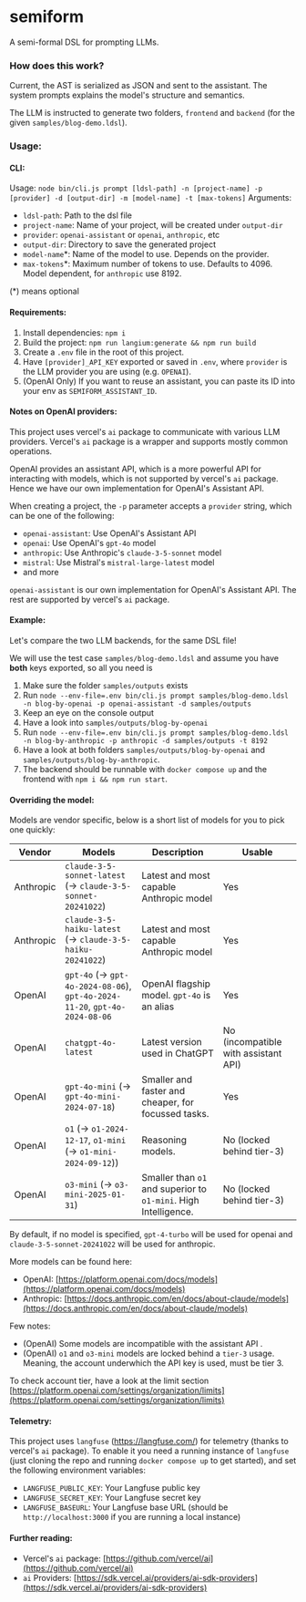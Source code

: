semiform
===

A semi-formal DSL for prompting LLMs.

### How does this work?
Current, the AST is serialized as JSON and sent to the assistant.
The system prompts explains the model's structure and semantics.

The LLM is instructed to generate two folders, `frontend` and `backend` (for the given `samples/blog-demo.ldsl`).

### Usage:

#### CLI:
Usage: `node bin/cli.js prompt [ldsl-path] -n [project-name] -p [provider] -d [output-dir] -m [model-name] -t [max-tokens]`
Arguments:
- `ldsl-path`: Path to the dsl file
- `project-name`: Name of your project, will be created under `output-dir`
- `provider`: `openai-assistant` or `openai`, `anthropic`, etc
- `output-dir`: Directory to save the generated project
- `model-name`*: Name of the model to use. Depends on the provider.
- `max-tokens`*: Maximum number of tokens to use. Defaults to 4096. Model dependent, for `anthropic` use 8192.

(*) means optional

#### Requirements:
1. Install dependencies: `npm i`
2. Build the project: `npm run langium:generate && npm run build`
3. Create a `.env` file in the root of this project.
4. Have `[provider]_API_KEY` exported or saved in `.env`, where `provider` is the LLM provider you are using (e.g. `OPENAI`).
5. (OpenAI Only) If you want to reuse an assistant, you can paste its ID into your env as `SEMIFORM_ASSISTANT_ID`.

#### Notes on OpenAI providers:

This project uses vercel's `ai` package to communicate with various LLM providers.
Vercel's `ai` package is a wrapper and supports mostly common operations. 

OpenAI provides an assistant API, which is a more powerful API for interacting with models, which is not supported by vercel's `ai` package. Hence we have our own implementation for OpenAI's Assistant API.

When creating a project, the `-p` parameter accepts a `provider` string, which can be one of the following:
- `openai-assistant`: Use OpenAI's Assistant API
- `openai`: Use OpenAI's `gpt-4o` model
- `anthropic`: Use Anthropic's `claude-3-5-sonnet` model
- `mistral`: Use Mistral's `mistral-large-latest` model
- and more

`openai-assistant` is our own implementation for OpenAI's Assistant API. The rest are supported by vercel's `ai` package.


#### Example:
Let's compare the two LLM backends, for the same DSL file!

We will use the test case `samples/blog-demo.ldsl` and assume you have **both** keys exported, so all you need is
1. Make sure the folder `samples/outputs` exists
2. Run `node --env-file=.env bin/cli.js prompt samples/blog-demo.ldsl -n blog-by-openai -p openai-assistant -d samples/outputs`
4. Keep an eye on the console output
5. Have a look into `samples/outputs/blog-by-openai`
6. Run `node --env-file=.env bin/cli.js prompt samples/blog-demo.ldsl -n blog-by-anthropic -p anthropic -d samples/outputs -t 8192`
7. Have a look at both folders `samples/outputs/blog-by-openai` and `samples/outputs/blog-by-anthropic`.
8. The backend should be runnable with `docker compose up` and the frontend with `npm i && npm run start`.

#### Overriding the model:

Models are vendor specific, below is a short list of models for you to pick one quickly:

| Vendor | Models | Description | Usable |
|--------|-------|-------------|--------|
| Anthropic | `claude-3-5-sonnet-latest` (-> `claude-3-5-sonnet-20241022`) | Latest and most capable Anthropic model | Yes |
| Anthropic | `claude-3-5-haiku-latest` (-> `claude-3-5-haiku-20241022`) | Latest and most capable Anthropic model | Yes |
| OpenAI | `gpt-4o` (-> `gpt-4o-2024-08-06`), `gpt-4o-2024-11-20`, `gpt-4o-2024-08-06` | OpenAI flagship model. `gpt-4o` is an alias | Yes |
| OpenAI | `chatgpt-4o-latest` | Latest version used in ChatGPT | No (incompatible with assistant API) |
| OpenAI | `gpt-4o-mini` (-> `gpt-4o-mini-2024-07-18`) | Smaller and faster and cheaper, for focussed tasks. | Yes |
| OpenAI | `o1` (-> `o1-2024-12-17`, `o1-mini` (-> `o1-mini-2024-09-12`)) | Reasoning models. | No (locked behind tier-3) |
| OpenAI | `o3-mini` (-> `o3-mini-2025-01-31`) | Smaller than `o1` and superior to `o1-mini`. High Intelligence. | No (locked behind tier-3) |

By default, if no model is specified, `gpt-4-turbo` will be used for openai and `claude-3-5-sonnet-20241022` will be used for anthropic.

More models can be found here:
- OpenAI: [https://platform.openai.com/docs/models](https://platform.openai.com/docs/models)
- Anthropic: [https://docs.anthropic.com/en/docs/about-claude/models](https://docs.anthropic.com/en/docs/about-claude/models)

Few notes:
- (OpenAI) Some models are incompatible with the assistant API .
- (OpenAI) `o1` and `o3-mini` models are locked behind a `tier-3` usage. Meaning, the account underwhich the API key is used, must be tier 3. 

To check account tier, have a look at the limit section [https://platform.openai.com/settings/organization/limits](https://platform.openai.com/settings/organization/limits)

#### Telemetry:

This project uses `langfuse` (https://langfuse.com/) for telemetry (thanks to vercel's `ai` package).
To enable it you need a running instance of `langfuse` (just cloning the repo and running `docker compose up` to get started), and set the following environment variables:
- `LANGFUSE_PUBLIC_KEY`: Your Langfuse public key
- `LANGFUSE_SECRET_KEY`: Your Langfuse secret key
- `LANGFUSE_BASEURL`: Your Langfuse base URL (should be `http://localhost:3000` if you are running a local instance)

#### Further reading:
- Vercel's `ai` package: [https://github.com/vercel/ai](https://github.com/vercel/ai)
- `ai` Providers: [https://sdk.vercel.ai/providers/ai-sdk-providers](https://sdk.vercel.ai/providers/ai-sdk-providers)

